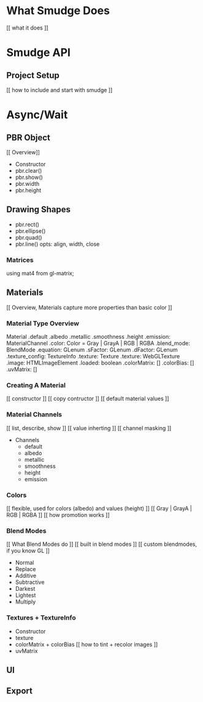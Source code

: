 # What Smudge Does

[[ what it does ]]

# Smudge API

## Project Setup

[[ how to include and start with smudge ]]

# Async/Wait

## PBR Object
[[ Overview]]

- Constructor
- pbr.clear()
- pbr.show()
- pbr.width
- pbr.height


## Drawing Shapes
- pbr.rect()
- pbr.ellipse()
- pbr.quad()
- pbr.line()
    opts: align, width, close

### Matrices
using mat4 from gl-matrix;



## Materials
[[ Overview, Materials capture more properties than basic color ]]


### Material Type Overview
Material
    .default
    .albedo
    .metallic
    .smoothness
    .height
    .emission: MaterialChannel
        .color: Color = Gray | GrayA | RGB | RGBA
        .blend_mode: BlendMode
            .equation: GLenum
            .sFactor: GLenum
            .dFactor: GLenum
        .texture_config: TextureInfo
            .texture: Texture
                .texture: WebGLTexture
                .image: HTMLImageElement
                .loaded: boolean
            .colorMatrix: []
            .colorBias: []
            .uvMatrix: []

### Creating A Material

[[ constructor ]]
[[ copy contructor ]]
[[ default material values ]]


### Material Channels
[[ list, describe, show ]]
    [[ value inherting ]]
    [[ channel masking ]]

- Channels
    - default
    - albedo
    - metallic
    - smoothness
    - height
    - emission



### Colors

[[ flexible, used for colors (albedo) and values (height) ]]
[[  Gray | GrayA | RGB | RGBA ]]
[[ how promotion works ]]

### Blend Modes

[[ What Blend Modes do ]]
[[ built in blend modes ]]
[[ custom blendmodes, if you know GL ]]

- Normal
- Replace
- Additive
- Subtractive
- Darkest
- Lightest
- Multiply


### Textures + TextureInfo

- Constructor
- texture
- colorMatrix + colorBias
[[ how to tint + recolor images ]]
- uvMatrix









## UI

## Export


